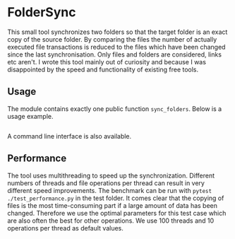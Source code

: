 # FolderSync
This small tool synchronizes two folders so that the target folder is an exact copy of the source folder. By comparing the files the number of actually executed file transactions is reduced to the files which have been changed since the last synchronisation.
Only files and folders are considered, links etc aren't.
I wrote this tool mainly out of curiosity and because I was disappointed by the speed and functionality of existing free tools.

## Usage
The module contains exactly one public function `sync_folders`. Below is a usage example.
```
```

A command line interface is also available.

## Performance
The tool uses multithreading to speed up the synchronization.
Different numbers of threads and file operations per thread can result in very different speed improvements.
The benchmark can be run with `pytest ./test_performance.py` in the test folder.
It comes clear that the copying of files is the most time-consuming part if a large amount of data has been changed.
Therefore we use the optimal parameters for this test case which are also often the best for other operations.
We use 100 threads and 10 operations per thread as default values.
